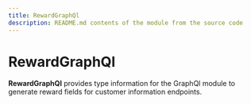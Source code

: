 ```yaml
---
title: RewardGraphQl
description: README.md contents of the module from the source code
---
```


# RewardGraphQl

**RewardGraphQl** provides type information for the GraphQl module
to generate reward fields for customer information endpoints.
